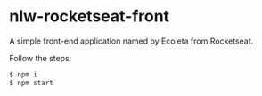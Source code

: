 # nlw-rocketseat-front

A simple front-end application named by Ecoleta from Rocketseat.

Follow the steps:

```sh
$ npm i
$ npm start
```
